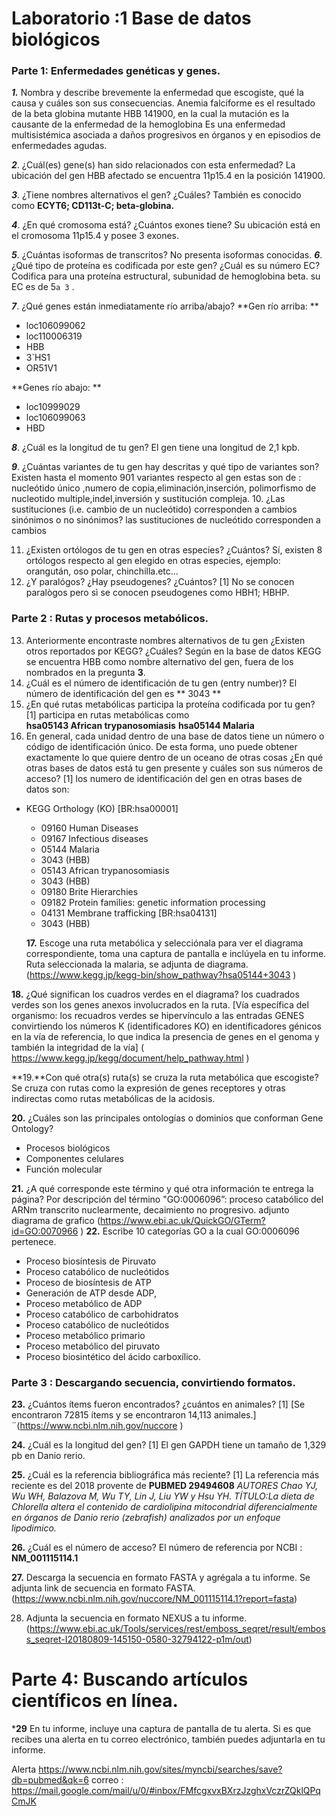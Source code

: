 # Laboratorio :1 Base de datos biológicos 
### Parte 1: Enfermedades genéticas y genes.

***1.*** Nombra y describe brevemente la enfermedad que escogiste, qué la causa y cuáles son sus consecuencias. 
Anemia falciforme es el resultado de la beta globina mutante HBB 141900, en la cual la mutación es la causante de la enfermedad de la hemoglobina 
Es una enfermedad multisistémica asociada a daños progresivos en órganos y en episodios de enfermedades agudas.

***2***. ¿Cuál(es) gene(s) han sido relacionados con esta enfermedad? 
La ubicación del gen HBB afectado se encuentra 11p15.4 en la posición 141900.

***3***. ¿Tiene nombres alternativos el gen? ¿Cuáles? 
También es conocido como **ECYT6; CD113t-C; beta-globina.**

***4***. ¿En qué cromosoma está? ¿Cuántos exones tiene? 
Su ubicación está en el cromosoma 11p15.4 y posee 3 exones.

***5***. ¿Cuántas isoformas de transcritos? 
  No presenta isoformas conocidas.
***6***. ¿Qué tipo de proteína es codificada por este gen? ¿Cuál es su número EC? 
 Codifica para una proteína estructural, subunidad de hemoglobina beta.
   su EC es de  5`a 3` .

***7***. ¿Qué genes están inmediatamente río arriba/abajo? 
**Gen río arriba: **
- loc106099062 
- loc110006319
- HBB
- 3`HS1
- OR51V1  

**Genes río abajo: **
- loc10999029
- loc106099063
- HBD

***8***. ¿Cuál es la longitud de tu gen?
El gen tiene una longitud de 2,1 kpb.

***9***. ¿Cuántas variantes de tu gen hay descritas y qué tipo de variantes son? 
Existen hasta el momento  901 variantes respecto al gen estas son de : nucleótido único ,numero de copia,eliminación,inserción, polimorfismo de nucleotido multiple,indel,inversión y sustitución compleja.
10. ¿Las sustituciones (i.e. cambio de un nucleótido) corresponden a cambios sinónimos o no sinónimos? 
las sustituciones de nucleótido corresponden a cambios 

11. ¿Existen ortólogos de tu gen en otras especies? ¿Cuántos? 
Sí, existen 8 ortólogos respecto al gen elegido en otras especies, ejemplo: orangután, oso polar, chinchilla.etc...
12. ¿Y paralógos? ¿Hay pseudogenes? ¿Cuántos? [1]
No se conocen paralògos pero  sì se conocen pseudogenes como   HBH1; HBHP.







### Parte 2 : Rutas y procesos metabólicos.

13. Anteriormente encontraste nombres alternativos de tu gen ¿Existen otros reportados por KEGG? ¿Cuáles?
Según en la base de datos KEGG se encuentra HBB como nombre alternativo del gen, fuera de los nombrados en la pregunta **3**.
14. ¿Cuál es el número de identificación de tu gen (entry number)? 
El número de identificación del gen es  ** 3043 **
15. ¿En qué rutas metabólicas participa la proteína codificada por tu gen? [1]
participa en rutas metabólicas como 	
**hsa05143  	African trypanosomiasis**
**hsa05144  	Malaria**
16. En general, cada unidad dentro de una base de datos tiene un número o código de identificación único. De esta forma, uno puede obtener exactamente lo que quiere dentro de un oceano de otras cosas ¿En qué otras bases de datos está tu gen presente y cuáles son sus números de acceso? [1]
los numero de identificación del gen en otras bases de datos son:
- KEGG Orthology (KO) [BR:hsa00001]
  - 09160 Human Diseases
  - 09167 Infectious diseases
  - 05144 Malaria
  - 3043 (HBB)
  -  05143 African trypanosomiasis
  - 3043 (HBB)
  - 09180 Brite Hierarchies
  - 09182 Protein families: genetic information processing
  - 04131 Membrane trafficking [BR:hsa04131]
  - 3043 (HBB)

  **17.** Escoge una ruta metabólica y selecciónala para ver el diagrama correspondiente, toma una captura de pantalla e inclúyela en tu informe.
Ruta seleccionada la malaria, se adjunta de diagrama.
(https://www.kegg.jp/kegg-bin/show_pathway?hsa05144+3043 )

**18.** ¿Qué significan los cuadros verdes en el diagrama? 
los cuadrados verdes son los genes anexos involucrados en la ruta.
[Vía específica del organismo: los recuadros verdes se hipervínculo a las entradas GENES convirtiendo los números K (identificadores KO) en identificadores génicos en la vía de referencia, lo que indica la presencia de genes en el genoma y también la integridad de la vía]
 (  https://www.kegg.jp/kegg/document/help_pathway.html )

**19.**Con qué otra(s) ruta(s) se cruza la ruta metabólica que escogiste?
Se cruza con rutas como la expresión de genes receptores y otras indirectas como rutas metabólicas de la acidosis.

**20.** ¿Cuáles son las principales ontologías o dominios que conforman Gene Ontology? 
- Procesos biológicos 
- Componentes celulares 
- Función molecular

**21.** ¿A qué corresponde este término y qué otra información te entrega la página?
Por descripción del término "GO:0006096”: proceso catabólico del ARNm transcrito nuclearmente, decaimiento no progresivo.
adjunto diagrama de grafico
(https://www.ebi.ac.uk/QuickGO/GTerm?id=GO:0070966 )
**22.** Escribe 10 categorías GO a la cual GO:0006096 pertenece. 
-	Proceso biosíntesis de Piruvato
-	Proceso catabólico de nucleótidos
-	Proceso de biosíntesis de ATP
-	Generación de ATP desde ADP,
-	Proceso metabólico de ADP
-	Proceso catabólico de carbohidratos
-	Proceso catabólico de nucleótidos
-	Proceso metabólico primario
-	Proceso metabólico del piruvato
-	Proceso biosintético del ácido carboxílico.

### Parte 3 : Descargando secuencia, convirtiendo formatos.

**23.** ¿Cuántos ítems fueron encontrados? ¿cuántos en animales? [1]
[Se encontraron 72815 ítems y se encontraron 14,113 animales.]
¨(https://www.ncbi.nlm.nih.gov/nuccore )

**24.** ¿Cuál es la longitud del gen? [1]
El gen GAPDH tiene un tamaño de 1,329 pb en Danio rerio.

**25.** ¿Cuál es la referencia bibliográfica más reciente? [1]
La referencia más reciente es del 2018  provente de
 **PUBMED  29494608**
 _AUTORES Chao YJ, Wu WH, Balazova M, Wu TY, Lin J, Liu YW y Hsu YH.
  TÍTULO:La dieta de Chlorella altera el contenido de cardiolipina mitocondrial
 diferencialmente en órganos de Danio rerio (zebrafish) analizados por un enfoque lipodimico._
 
**26.** ¿Cuál es el número de acceso? 
 El número de referencia por NCBI : **NM_001115114.1**
 
**27.** Descarga la secuencia en formato FASTA y agrégala a tu informe. 
Se adjunta link de secuencia en formato FASTA. (https://www.ncbi.nlm.nih.gov/nuccore/NM_001115114.1?report=fasta)

28. Adjunta la secuencia en formato NEXUS a tu informe. 
(https://www.ebi.ac.uk/Tools/services/rest/emboss_seqret/result/emboss_seqret-I20180809-145150-0580-32794122-p1m/out) 



# Parte 4: Buscando artículos científicos en línea.

***29** En tu informe, incluye una captura de pantalla de tu alerta. Si es que recibes una alerta en tu correo electrónico, también puedes adjuntarla en tu informe. 

 Alerta 
https://www.ncbi.nlm.nih.gov/sites/myncbi/searches/save?db=pubmed&qk=6
correo :
https://mail.google.com/mail/u/0/#inbox/FMfcgxvxBXrzJzghxVczrZQklQPqCmJK 
